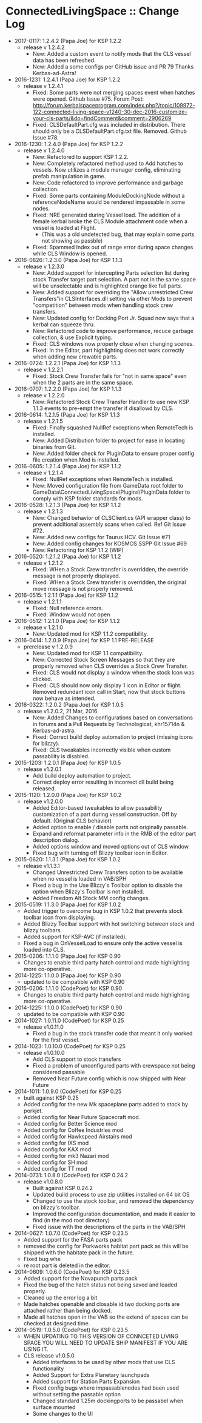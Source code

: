 # ConnectedLivingSpace :: Change Log

* 2017-0117: 1.2.4.2 (Papa Joe) for KSP 1.2.2
	+ release v 1.2.4.2
		- New: Added a custom event to notify mods that the CLS vessel data has been refreshed.
		- New: Added a some configs per GitHub issue and PR 79 Thanks Kerbas-ad-Astra!
* 2016-1231: 1.2.4.1 (Papa Joe) for KSP 1.2.2
	+ release v 1.2.4.1
		- Fixed: Some parts were not merging spaces event when hatches were opened. Github Issue #75. Forum Post: http://forum.kerbalspaceprogram.com/index.php?/topic/109972-122-connected-living-space-v1240-30-dec-2016-customize-your-cls-parts/&do=findComment&comment=2906269
		- Fixed: CLSDefaultPart.cfg was included in distribution.  There should only be a CLSDefaultPart.cfg.txt file.  Removed.  Github Issue #78.
* 2016-1230: 1.2.4.0 (Papa Joe) for KSP 1.2.2
	+ release v 1.2.4.0
		- New:  Refactored to support KSP 1.2.2.
		- New:  Completely refactored method used to Add hatches to vessels.  Now utilizes a module manager config, eliminating prefab manipulation in game.
		- New:  Code refactored to improve performance and garbage collection.
		- Fixed: Some parts containing ModuleDockingNode without a referenceNodeName would be rendered impassable in some nodes.
		- Fixed: NRE generated during Vessel load. The addition of a female kerbal broke the CLS Module attachment code when a vessel is loaded at Flight.
			- (This was a old undetected bug, that may explain some parts not showing as passble)
		- Fixed: Spammed Index out of range error during space changes while CLS Window is opened.
* 2016-0826: 1.2.3.0 (Papa Joe) for KSP 1.1.3
	+ release v 1.2.3.0
		- New:  Added support for intercepting Parts selection list during stock Transfer target part selection.  A part not in the same space will be unselectable and is highlighted orange like full parts.
		- New:  Added support for overriding the "Allow unrestricted Crew Transfers"in CLSInterfaces.dll setting via other Mods to prevent "competition" between mods when handling stock crew transfers.
		- New:  Updated config for Docking Port Jr.  Squad now says that a kerbal can squeeze thru.
		- New:  Refactored code to improve performance, recuce garbage collection, & use Explicit typing.
		- Fixed: CLS windows now properly close when changing scenes.
		- Fixed: In the Editor, part highlighting does not work correctly when adding new crewable parts.
* 2016-0724: 1.2.2.1 (Papa Joe) for KSP 1.1.3
	+ release v 1.2.2.1
		- Fixed:  Stock Crew Transfer fails for "not in same space" even when the 2 parts are in the same space.
* 2016-0707: 1.2.2.0 (Papa Joe) for KSP 1.1.3
	+ release v 1.2.2.0
		- New:  Refactored Stock Crew Transfer Handler to use new KSP 1.1.3 events to pre-empt the transfer if disallowd by CLS.
* 2016-0614: 1.2.1.5 (Papa Joe) for KSP 1.1.3
	+ release v 1.2.1.5
		- Fixed:  Finally squashed NullRef exceptions when RemoteTech is installed.
		- New:  Added Distribution folder to project for ease in locating binaries from Git.
		- New:  Added folder check for PluginData to ensure proper config file creation when Mod is installed.
* 2016-0605: 1.2.1.4 (Papa Joe) for KSP 1.1.2
	+ release v 1.2.1.4
		- Fixed:  NullRef exceptions when RemoteTech is installed.
		- New:  Moved configuration file from GameData root folder to GameData\ConnectedLivingSpace\Plugins\PluginData folder to comply with KSP folder standards for mods.
* 2016-0528: 1.2.1.3 (Papa Joe) for KSP 1.1.2
	+ release v 1.2.1.3
		- New:  Changed behavior of CLSClient.cs (API wrapper class) to prevent additional assembly scans when called. Ref Git Issue #72.
		- New:  Added new configs for Taurus HCV.  Git Issue #71
		- New:  Added config changes for KOSMOS SSPP  Git Issue #69
		- New:  Refactoring for KSP 1.1.2 (WIP)
* 2016-0520: 1.2.1.2 (Papa Joe) for KSP 1.1.2
	+ release v 1.2.1.2
		- Fixed:  WHen a Stock Crew transfer is overridden, the override message is not properly displayed.
		- Fixed:  WHen a Stock Crew transfer is overridden, the original move message is not properly removed.
* 2016-0515: 1.2.1.1 (Papa Joe) for KSP 1.1.2
	+ release v 1.2.1.1
		- Fixed:  Null reference errors.
		- Fixed:  Window would not open
* 2016-0512: 1.2.1.0 (Papa Joe) for KSP 1.1.2
	+ release v 1.2.1.0
		- New:  Updated mod for KSP 1.1.2 compatibility.
* 2016-0414: 1.2.0.9 (Papa Joe) for KSP 1.1 PRE-RELEASE
	+ prerelease v 1.2.0.9
		- New:  Updated mod for KSP 1.1 compatibility.
		- New:  Corrected Stock Screen Messages so that they are properly removed when CLS overrides a Stock Crew Transfer.
		- Fixed:  CLS would not display a window when the stock Icon was clicked.
		- Fixed:  CLS should now only display 1 icon in Editor or flight.  Removed redundant icon call in Start, now that stock buttons now behave as intended.
* 2016-0322: 1.2.0.2 (Papa Joe) for KSP 1.0.5
	+ release v1.2.0.2, 21 Mar, 2016
		- New:  Added Changes to configurations based on conversations in forums and a Pull Requests by Technologicat, khr15714n &  Kerbas-ad-astra.
		- Fixed:  Correct build deploy automation to project (missing icons for blizzy).
		- Fixed:  CLS tweakables incorrectly visible when custom passability is disabled.
* 2015-1203: 1.2.0.1 (Papa Joe) for KSP 1.0.5
	+ release v1.2.0.1
		- Add build deploy automation to project.
		- Correct deploy error resulting in incorrect dll build being released.
* 2015-1120: 1.2.0.0 (Papa Joe) for KSP 1.0.2
	+ release v1.2.0.0
		- Added Editor-based tweakables to allow passability customization of a part during vessel construction. Off by default. (Original CLS behavior)
		- Added option to enable / disable parts not originally passable.
		- Expand and reformat parameter info in the RMB of the editor part description dialog.
		- Added options window and moved options out of CLS window.
		- Fixed bug with turning off Blizzy toolbar icon in Editor.
* 2015-0620: 1.1.3.1 (Papa Joe) for KSP 1.0.2
	+ release v1.1.3.1
		- Changed Unrestricted Crew Transfers option to be available when no vessel is loaded in VAB/SPH
		- Fixed a bug in the Use Blizzy's Toolbar option to disable the option when Blizzy's Toolbar is not installed.
		- Added Freedom Alt Stock MM config changes.
* 2015-0519: 1.1.3.0 (Papa Joe) for KSP 1.0.2
	+ Added trigger to overcome bug in KSP 1.0.2 that prevents stock toolbar icon from displaying.
	+ Added Blizzy Toolbar support with hot switching between stock and blizzy toolbars.
	+ Added support for KSP-AVC (if installed).
	+ Fixed a bug in OnVesselLoad to ensure only the active vessel is loaded into CLS.
* 2015-0206: 1.1.1.0 (Papa Joe) for KSP 0.90
	+ Changes to enable third party hatch control and made highlighting more co-operative.
* 2014-1225: 1.1.0.0 (Papa Joe) for KSP 0.90
	+ updated to be compatible with KSP 0.90
* 2015-0206: 1.1.1.0 (CodePoet) for KSP 0.90
	+ Changes to enable third party hatch control and made highlighting more co-operative.
* 2014-1225: 1.1.0.0 (CodePoet) for KSP 0.90
	+ updated to be compatible with KSP 0.90
* 2014-1027: 1.0.11.0 (CodePoet) for KSP 0.25
	+ release v1.0.11.0
		- Fixed a bug in the stock transfer code that meant it only worked for the first vessel.
* 2014-1023: 1.0.10.0 (CodePoet) for KSP 0.25
	+ release v1.0.10.0
		- Add CLS support to stock transfers
		- Fixed a problem of unconfigured parts with crewspace not being considered passable
		- Removed Near Future config which is now shipped with Near Future
* 2014-1011: 1.0.9.0 (CodePoet) for KSP 0.25
	+ built against KSP 0.25
	+ Added config for the new Mk spaceplane parts added to stock by porkjet.
	+ Added config for Near Future Spacecraft mod.
	+ Added config for Better Science mod
	+ Added config for Coffee Industries mod
	+ Added config for Hawkspeed Airstairs mod
	+ Added config for IXS mod
	+ Added config for KAX mod
	+ Added config for mk3 Nazari mod
	+ Added config for SH mod
	+ Added config for TT mod
* 2014-0731: 1.0.8.0 (CodePoet) for KSP 0.24.2
	+ release v1.0.8.0
		- Built against KSP 0.24.2
		- Updated build process to use zip utilities installed on 64 bit OS
		- Changed to use the stock toolbar, and removed the dependency on blizzy's toolbar.
		- Improved the configuration documentation, and made it easier to find (in the mod root directory)
		- Fixed issue with the descriptions of the parts in the VAB/SPH
* 2014-0627: 1.0.7.0 (CodePoet) for KSP 0.23.5
	+ Added support for the FASA parts pack
	+ removed the config for Porkworks habitat part pack as this will be shipped with the habitate pack in the future.
	+ Fixed bug whe
	+ re root part is deleted in the editor.
* 2014-0609: 1.0.6.0 (CodePoet) for KSP 0.23.5
	+ Added support for the Novapunch parts pack
	+ Fixed the bug of the hatch status not being saved and loaded properly.
	+ Cleaned up the error log a bit
	+ Made hatches openable and closable id two docking ports are attached rather than being docked.
	+ Made all hatches open in the VAB so the extend of spaces can be checked at designed time.
* 2014-0519: 1.0.5.0 (CodePoet) for KSP 0.23.5
	+ WHEN UPDATING TO THIS VERSION OF CONNCETED LIVING SPACE YOU WILL NEED TO UPDATE SHIP MANIFEST IF YOU ARE USING IT.
	+ CLS release v1.0.5.0
		- Added interfaces to be used by other mods that use CLS functionality
		- Added Support for Extra Planetary launchpads
		- Added support for Station Parts Expansion
		- Fixed config bugs where impassablenodes had been used without setting the passable option
		- Changed standard 1.25m dockingports to be passabel when surface mounted
		- Some changes to the UI
